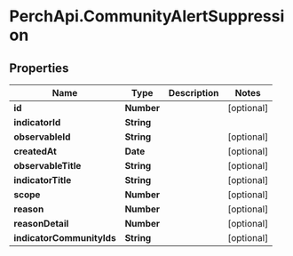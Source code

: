 # PerchApi.CommunityAlertSuppression

## Properties
Name | Type | Description | Notes
------------ | ------------- | ------------- | -------------
**id** | **Number** |  | [optional] 
**indicatorId** | **String** |  | 
**observableId** | **String** |  | [optional] 
**createdAt** | **Date** |  | [optional] 
**observableTitle** | **String** |  | [optional] 
**indicatorTitle** | **String** |  | [optional] 
**scope** | **Number** |  | [optional] 
**reason** | **Number** |  | [optional] 
**reasonDetail** | **Number** |  | [optional] 
**indicatorCommunityIds** | **String** |  | [optional] 



